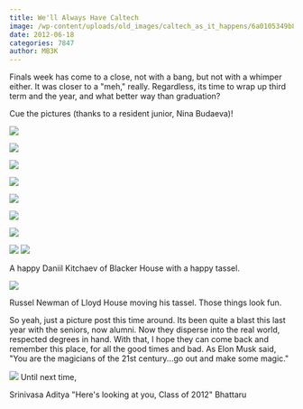 ```yaml
---
title: We'll Always Have Caltech
image: /wp-content/uploads/old_images/caltech_as_it_happens/6a0105349b8251970b01761585dbff970c.jpg
date: 2012-06-18
categories: 7847
author: MB3K
---
```



Finals week has come to a close, not with a bang, but not with a whimper either. It was closer to a "meh," really. Regardless, its time to wrap up third term and the year, and what better way than graduation?

Cue the pictures (thanks to a resident junior, Nina Budaeva)!


![](/old_images/caltech_as_it_happens/6a0105349b8251970b01761585dea6970c.jpg)


![](/old_images/caltech_as_it_happens/6a0105349b8251970b0167679042c9970b.jpg)


![](/old_images/caltech_as_it_happens/6a0105349b8251970b016767904367970b.jpg)


![](/old_images/caltech_as_it_happens/6a0105349b8251970b016767904431970b.jpg)


![](/old_images/caltech_as_it_happens/6a0105349b8251970b0167679048c5970b.jpg)


![](/old_images/caltech_as_it_happens/6a0105349b8251970b0163069cb6bb970d.jpg)


![](/old_images/caltech_as_it_happens/6a0105349b8251970b016767904731970b.jpg)


![](/old_images/caltech_as_it_happens/6a0105349b8251970b0163069cbe94970d.jpg)
![](https://fbcdn-sphotos-a.akamaihd.net/hphotos-ak-snc6/251952_4076745355529_258369694_n.jpg)

A happy Daniil Kitchaev of Blacker House with a happy tassel.

![](https://fbcdn-sphotos-a.akamaihd.net/hphotos-ak-snc6/208956_4076748315603_668869606_n.jpg)

Russel Newman of Lloyd House moving his tassel. Those things look fun.

So yeah, just a picture post this time around. Its been quite a blast this last year with the seniors, now alumni. Now they disperse into the real world, respected degrees in hand. With that, I hope they can come back and remember this place, for all the good times and bad. As Elon Musk said, "You are the magicians of the 21st century...go out and make some magic."

![](/old_images/caltech_as_it_happens/6a0105349b8251970b01761585ecb4970c.jpg)
Until next time,

Srinivasa Aditya "Here's looking at you, Class of 2012" Bhattaru


